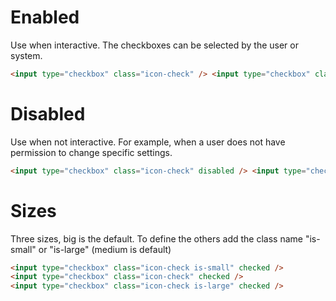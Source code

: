# Enabled

Use when interactive. The checkboxes can be selected by the user or system.

```html
<input type="checkbox" class="icon-check" /> <input type="checkbox" class="icon-check" checked />
```

# Disabled

Use when not interactive. For example, when a user does not have permission to change specific settings.

```html
<input type="checkbox" class="icon-check" disabled /> <input type="checkbox" class="icon-check" checked disabled />
```

# Sizes

Three sizes, big is the default.
To define the others add the class name "is-small" or "is-large" (medium is default)

```html
<input type="checkbox" class="icon-check is-small" checked />
<input type="checkbox" class="icon-check" checked />
<input type="checkbox" class="icon-check is-large" checked />
```
